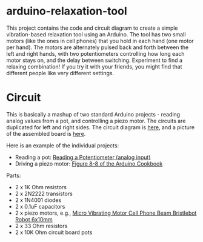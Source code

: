 # arduino-relaxation-tool
This project contains the code and circuit diagram to create a simple vibration-based relaxation tool using an Arduino.
The tool has two small motors (like the ones in cell phones) that you hold in each hand (one motor per hand). The motors
are alternately pulsed back and forth between the left and right hands, with two potentiometers controlling how long
each motor stays on, and the delay between switching. Experiment to find a relaxing combination! If you try it with your
friends, you might find that different people like very different settings.


# Circuit
This is basically a mashup of two standard Arduino projects - reading analog values from a pot, and controlling a piezo
motor. The circuits are duplicated for left and right sides. The circuit diagram is
[here](https://github.com/matthewcornell/arduino-relaxation-tool/blob/master/circuit-diagram.jpg), and a picture of the
assembled board is [here](https://github.com/matthewcornell/arduino-relaxation-tool/blob/master/assembled-board.jpg).

Here is an example of the individual projects:

* Reading a pot: [Reading a Potentiometer (analog input)](https://www.arduino.cc/en/Tutorial/Potentiometer)
* Driving a piezo motor: [Figure 8-8 of the Arduino Cookbook](https://books.google.com/books?id=raHyKejOBF4C&pg=PA276&lpg=PA276&dq=figure+8-8+connecting+a+vibration+motor&source=bl&ots=gmm0_Rgz7K&sig=LKvfqXUdqfFy6ZoNYdsy1oS8n7M&hl=en&sa=X&ved=0CB8Q6AEwAGoVChMI38mBqpnmxwIVwj4-Ch15Hgby#v=onepage&q=figure%208-8%20connecting%20a%20vibration%20motor&f=false)

Parts:

* 2 x 1K Ohm resistors
* 2 x 2N2222 transistors
* 2 x 1N4001 diodes
* 2 x 0.1uF capacitors
* 2 x piezo motors, e.g., [Micro Vibrating Motor Cell Phone Beam Bristlebot Robot 6x10mm](http://www.ebay.com/itm/10X-Micro-Vibrating-Motor-Cell-Phone-Beam-Bristlebot-Robot-6x10mm-Arduino-PI-USA-/161237537955?hash=item258a8194a3)
* 2 x 33 Ohm resistors
* 2 x 10K Ohm circuit board pots

